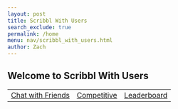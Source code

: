 ```yaml
---
layout: post 
title: Scribbl With Users
search_exclude: true
permalink: /home
menu: nav/scribbl_with_users.html
author: Zach
---
```


## Welcome to Scribbl With Users

<table>
    <tr>
        <td><a href="{{site.baseurl}}/chatroom">Chat with Friends</a></td>
        <td><a href="{{site.baseurl}}/Competition">Competitive</a></td>
        <td><a href="{{site.baseurl}}/leaderboard">Leaderboard</a></td>
    </tr>
</table>
<script>
document.addEventListener('DOMContentLoaded', () => {
  const app = document.createElement('div');
  document.body.appendChild(app);
  app.style.cssText = `
    display: flex;
    flex-direction: column;
    align-items: center;
    justify-content: center;
    min-height: 100vh;
    background: linear-gradient(90deg, red, orange, yellow, green, blue, indigo, violet);
    margin: 0;
    overflow: hidden;
  `;
  const canvas = document.createElement('canvas');
  canvas.width = 500;
  canvas.height = 400;
  canvas.style.cssText = `
    background: white;
    border: 5px solid black;
    display: block;
    margin: 20px auto;
  `;
  app.appendChild(canvas);
  const ctx = canvas.getContext('2d');
  ctx.lineWidth = 5;
  ctx.lineCap = 'round';
  ctx.strokeStyle = 'black';
  const colors = ['red', 'orange', 'yellow', 'green', 'blue', 'purple', 'pink', 'gray', 'brown', 'black'];
  let currentColor = 'black';
  let isDrawing = false;
  let lastX = 0;
  let lastY = 0;
  let drawingHistory = [];
  let isEraser = false;
  const toolbar = document.createElement('div');
  toolbar.style.cssText = `
    display: flex;
    justify-content: center;
    gap: 10px;
    flex-wrap: wrap;
    margin-top: 10px;
  `;
  app.appendChild(toolbar);
  colors.forEach(color => {
    const button = document.createElement('button');
    button.style.cssText = `
      background-color: ${color};
      border: none;
      width: 30px;
      height: 30px;
      border-radius: 50%;
      cursor: pointer;
      outline: none;
    `;
    button.addEventListener('click', () => changeColor(color));
    toolbar.appendChild(button);
  });
  const undoButton = document.createElement('button');
  undoButton.textContent = 'Undo';
  undoButton.style.cssText = `
    padding: 5px 15px;
    background: #444;
    color: white;
    border: none;
    border-radius: 5px;
    cursor: pointer;
  `;
  undoButton.addEventListener('click', undo);
  toolbar.appendChild(undoButton);
  const clearButton = document.createElement('button');
  clearButton.textContent = 'Clear All';
  clearButton.style.cssText = `
    padding: 5px 15px;
    background: #FF6A00;
    color: white;
    border: none;
    border-radius: 5px;
    cursor: pointer;
  `;
  clearButton.addEventListener('click', clearCanvas);
  toolbar.appendChild(clearButton);
  const eraserButton = document.createElement('button');
  eraserButton.textContent = 'Eraser';
  eraserButton.style.cssText = `
    padding: 5px 15px;
    background: #666;
    color: white;
    border: none;
    border-radius: 5px;
    cursor: pointer;
  `;
  eraserButton.addEventListener('click', toggleEraser);
  toolbar.appendChild(eraserButton);
  canvas.addEventListener('mousedown', (e) => {
    isDrawing = true;
    [lastX, lastY] = [e.offsetX, e.offsetY];
  });
  canvas.addEventListener('mousemove', (e) => {
    if (!isDrawing) return;
    ctx.beginPath();
    ctx.moveTo(lastX, lastY);
    ctx.lineTo(e.offsetX, e.offsetY);
    ctx.stroke();
    [lastX, lastY] = [e.offsetX, e.offsetY];
  });
  canvas.addEventListener('mouseup', () => {
    if (isDrawing) {
      isDrawing = false;
      saveDrawingState();
    }
  });
  canvas.addEventListener('mouseout', () => {
    if (isDrawing) {
      isDrawing = false;
      saveDrawingState();
    }
  });
  function changeColor(color) {
    isEraser = false;
    currentColor = color;
    ctx.strokeStyle = color;
  }
  function toggleEraser() {
    isEraser = !isEraser;
    ctx.strokeStyle = isEraser ? 'white' : currentColor;
  }
  function saveDrawingState() {
    drawingHistory.push(canvas.toDataURL());
  }
  function undo() {
    if (drawingHistory.length === 0) return;
    drawingHistory.pop();
    const lastState = drawingHistory[drawingHistory.length - 1];
    const img = new Image();
    img.src = lastState || '';
    img.onload = () => {
      ctx.clearRect(0, 0, canvas.width, canvas.height);
      ctx.drawImage(img, 0, 0);
    };
  }
  function clearCanvas() {
    ctx.clearRect(0, 0, canvas.width, canvas.height);
    drawingHistory = [];
  }
});
</script>